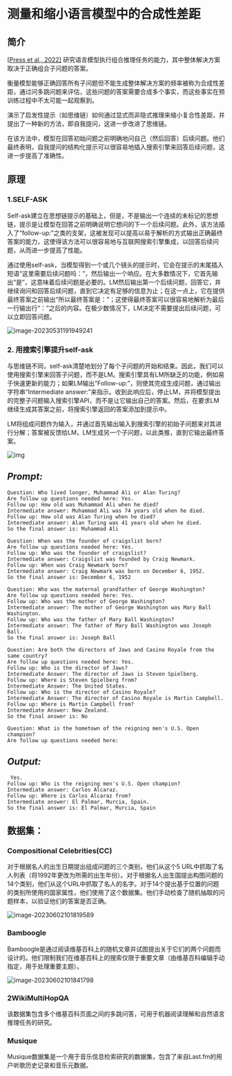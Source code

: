 # **测量和缩小语言模型中的合成性差距**

## 简介

[[Press et al., 2022\]](https://arxiv.org/abs/2210.03350) 研究语言模型执行组合推理任务的能力，其中整体解决方案取决于正确组合子问题的答案。

衡量模型能够正确回答所有子问题但不能生成整体解决方案的频率被称为合成性差距，通过问多跳问题来评估，这些问题的答案需要合成多个事实，而这些事实在预训练过程中不太可能一起观察到。

演示了启发性提示（如思维链）如何通过显式而非隐式推理来缩小复合性差距，并提出了一种新的方法，即自我提问，这进一步改进了思维链。

在该方法中，模型在回答初始问题之前明确地问自己（然后回答）后续问题。他们最终表明，自我提问的结构化提示可以很容易地插入搜索引擎来回答后续问题，这进一步提高了准确性。

## 原理

### 1.SELF-ASK

Self-ask建立在思想链提示的基础上，但是，不是输出一个连续的未标记的思想链，提示是让模型在回答之前明确说明它想问的下一个后续问题。此外，该方法插入了“follow-up:”之类的支架，这被发现可以提高以易于解析的方式输出正确最终答案的能力，这使得该方法可以很容易地与互联网搜索引擎集成，以回答后续问题，从而进一步提高了性能。

通过使用self-ask，当模型得到一个或几个镜头的提示时，它会在提示的末尾插入短语“这里需要后续问题吗：”，然后输出一个响应。在大多数情况下，它首先输出“是”，这意味着后续问题是必要的。LM然后输出第一个后续问题，回答它，并继续询问和回答后续问题，直到它决定有足够的信息为止；在这一点上，它在提供最终答案之前输出“所以最终答案是：”；这使得最终答案可以很容易地解析为最后一行输出行“：”之后的内容。在极少数情况下，LM决定不需要提出后续问题，可以立即回答问题。

![image-20230531191949241](img/image-20230531191949241.png)

### 2. 用搜索引擎提升self-ask

与思维链不同，self-ask清楚地划分了每个子问题的开始和结束。因此，我们可以使用搜索引擎来回答子问题，而不是LM。搜索引擎具有LM所缺乏的功能，例如易于快速更新的能力；如果LM输出“Follow-up:”，则使其完成生成问题，通过输出字符串“Intermediate answer:”来指示。收到此响应后，停止LM，并将模型提出的完整子问题输入搜索引擎API，而不是让它输出自己的答案。然后，在要求LM继续生成其答案之前，将搜索引擎返回的答案添加到提示中。

LM将组成问题作为输入，并通过首先输出输入到搜索引擎的初始子问题来对其进行分解；答案被反馈给LM，LM生成另一个子问题，以此类推，直到它输出最终答案。

![img](img/clip_image001.png)

## *Prompt:*

```
Question: Who lived longer, Muhammad Ali or Alan Turing?
Are follow up questions needed here: Yes.
Follow up: How old was Muhammad Ali when he died?
Intermediate answer: Muhammad Ali was 74 years old when he died.
Follow up: How old was Alan Turing when he died?
Intermediate answer: Alan Turing was 41 years old when he died.
So the final answer is: Muhammad Ali 

Question: When was the founder of craigslist born?
Are follow up questions needed here: Yes.
Follow up: Who was the founder of craigslist?
Intermediate answer: Craigslist was founded by Craig Newmark.
Follow up: When was Craig Newmark born?
Intermediate answer: Craig Newmark was born on December 6, 1952.
So the final answer is: December 6, 1952

Question: Who was the maternal grandfather of George Washington?
Are follow up questions needed here: Yes.
Follow up: Who was the mother of George Washington?
Intermediate answer: The mother of George Washington was Mary Ball Washington.
Follow up: Who was the father of Mary Ball Washington?
Intermediate answer: The father of Mary Ball Washington was Joseph Ball.
So the final answer is: Joseph Ball 

Question: Are both the directors of Jaws and Casino Royale from the same country? 
Are follow up questions needed here: Yes. 
Follow up: Who is the director of Jaws? 
Intermediate Answer: The director of Jaws is Steven Spielberg. 
Follow up: Where is Steven Spielberg from? 
Intermediate Answer: The United States. 
Follow up: Who is the director of Casino Royale? 
Intermediate Answer: The director of Casino Royale is Martin Campbell. 
Follow up: Where is Martin Campbell from? 
Intermediate Answer: New Zealand. 
So the final answer is: No

Question: What is the hometown of the reigning men's U.S. Open champion?
Are follow up questions needed here:
```

 

## *Output:* 

```
 Yes.
Follow up: Who is the reigning men's U.S. Open champion?
Intermediate answer: Carlos Alcaraz.
Follow up: Where is Carlos Alcaraz from?
Intermediate answer: El Palmar, Murcia, Spain.
So the final answer is: El Palmar, Murcia, Spain
```

## 数据集：

### Compositional Celebrities(CC)

对于根据名人的出生日期提出组成问题的三个类别，他们从这个5 URL中抓取了名人列表（将1992年更改为所需的出生年份）。对于根据名人出生国提出构图问题的14个类别，他们从这个URL中抓取了名人的名字。对于14个提出基于位置的问题的类别所使用的国家属性，他们使用了这个数据集。他们手动检查了随机抽取的问题样本，以验证他们的答案是否正确。

![image-20230602101819589](img/image-20230602101819589.png)

### Bamboogle

Bamboogle是通过阅读维基百科上的随机文章并试图提出关于它们的两个问题而设计的。他们限制我们在维基百科上的搜索仅限于重要文章（由维基百科编辑手动指定，用于处理重要主题）。

![image-20230602101841798](img/image-20230602101841798.png)

### 2WikiMultiHopQA

该数据集包含多个维基百科页面之间的多跳问答，可用于机器阅读理解和自然语言推理任务的研究。

### Musique

Musique数据集是一个用于音乐信息检索研究的数据集，包含了来自Last.fm的用户听歌历史记录和音乐元数据。